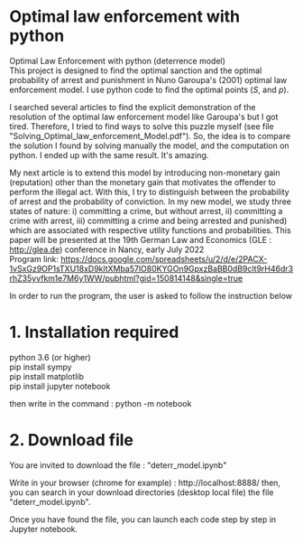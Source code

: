# Optimal law enforcement with python
Optimal Law Enforcement with python (deterrence model)\
This project is designed to find the optimal sanction and the optimal probability of arrest and punishment in Nuno Garoupa's (2001) optimal law enforcement model. I use python code to find the optimal points ($S$, and $p$).

I searched several articles to find the explicit demonstration of the resolution of the optimal law enforcement model like Garoupa's but I got tired. Therefore, I tried to find ways to solve this puzzle myself (see file "Solving_Optimal_law_enforcement_Model.pdf").  So, the idea is to compare the solution I found by solving manually the model, and the computation on python. I ended up with the same result. It's amazing.

My next article is to extend this model by introducing non-monetary gain (reputation) other than the monetary gain that motivates the offender to perform the illegal act. With this, I try to distinguish between the probability of arrest and the probability of conviction. In my new model, we study three states of nature: i) committing a crime, but without arrest, ii) committing a crime with arrest, iii) committing a crime and being arrested and punished) which are associated with respective utility functions and probabilities. This paper will be presented at the 19th German Law and Economics (GLE : http://glea.de) conference in Nancy, early July 2022  
Program link: https://docs.google.com/spreadsheets/u/2/d/e/2PACX-1vSxGz9OP1sTXU18xD9kltXMba57lO80KYGOn9GpxzBaBB0dB9clt9rH46dr3rhZ35yvfkm1e7M6y1WW/pubhtml?gid=150814148&single=true


In order to run the program, the user is asked to follow the instruction below
# 1. Installation required
python 3.6 (or higher)\
pip install sympy\
pip install matplotlib\
pip install jupyter notebook

then write in the command :
python -m notebook

# 2. Download file

You are invited to download the file : "deterr_model.ipynb" 

Write in your browser (chrome for example) : http://localhost:8888/
then, you can search in your download directories (desktop local file) the file "deterr_model.ipynb".

Once you have found the file, you can launch each code step by step in Jupyter notebook.
